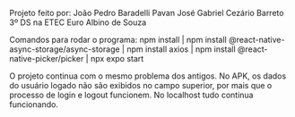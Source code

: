 Projeto feito por:
João Pedro Baradelli Pavan
José Gabriel Cezário Barreto
3º DS na ETEC Euro Albino de Souza

Comandos para rodar o programa:
npm install | npm install @react-native-async-storage/async-storage | npm install axios | npm install @react-native-picker/picker | npx expo start

O projeto continua com o mesmo problema dos antigos. No APK, os dados do usuário logado não são exibidos no campo superior, por mais que o processo de login e logout funcionem. No localhost tudo continua funcionando.
